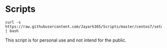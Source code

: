 # Scripts
```
curl -s https://raw.githubusercontent.com/Jayark365/Scripts/master/centos7/setup.sh | bash
```
This script is for personal use and not intend for the public.
